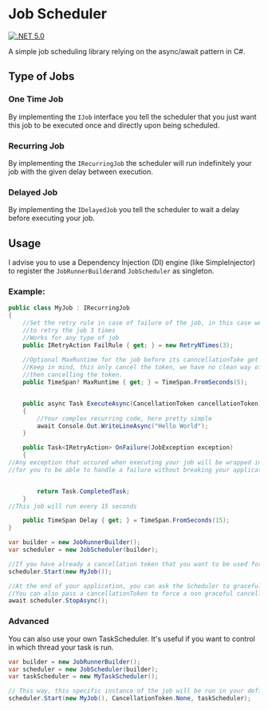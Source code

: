 ﻿# Job Scheduler

[![.NET 5.0](https://github.com/Belphemur/Job.Scheduler/actions/workflows/dotnet.yml/badge.svg)](https://github.com/Belphemur/Job.Scheduler/actions/workflows/dotnet.yml)

A simple job scheduling library relying on the async/await pattern in C#.

## Type of Jobs

### One Time Job

By implementing the `IJob` interface you tell the scheduler that you just want this job to be executed once and directly
upon being scheduled.

### Recurring Job

By implementing the `IRecurringJob` the scheduler will run indefinitely your job with the given delay between execution.

### Delayed Job

By implementing the `IDelayedJob` you tell the scheduler to wait a delay before executing your job.

## Usage

I advise you to use a Dependency Injection (DI) engine (like SimpleInjector) to register the `JobRunnerBuilder`and `JobScheduler` as singleton.

### Example:

```c#
public class MyJob : IRecurringJob
{
    //Set the retry rule in case of failure of the job, in this case we want
    //to retry the job 3 times
    //Works for any type of job
    public IRetryAction FailRule { get; } = new RetryNTimes(3);
   
    //Optional MaxRuntime for the job before its canncellationToke get cancelled
    //Keep in mind, this only cancel the token, we have no clean way of stopping a running task
    //then cancelling the token.
    public TimeSpan? MaxRuntime { get; } = TimeSpan.FromSeconds(5);


    public async Task ExecuteAsync(CancellationToken cancellationToken)
    {
        //Your complex recurring code, here pretty simple
        await Console.Out.WriteLineAsync("Hello World");
    }

    public Task<IRetryAction> OnFailure(JobException exception)
    {
//Any exception that occured when executing your job will be wrapped in a JobException, check the InnerException
//for you to be able to handle a failure without breaking your application neither needed a try/catch in ExecuteAsync


        return Task.CompletedTask;
    }
//This job will run every 15 seconds

    public TimeSpan Delay { get; } = TimeSpan.FromSeconds(15);
}

var builder = new JobRunnerBuilder();
var scheduler = new JobScheduler(builder);

//If you have already a cancellation token that you want to be used for stopping your job, you can pass it as second param
scheduler.Start(new MyJob());

//At the end of your application, you can ask the Scheduler to gracefully stop the running jobs and wait for them to stop.
//You can also pass a cancellationToken to force a non graceful cancellation of the jobs.
await scheduler.StopAsync();
```

### Advanced
You can also use your own TaskScheduler. It's useful if you want to control in which thread your task is run.
```c#
var builder = new JobRunnerBuilder();
var scheduler = new JobScheduler(builder);
var taskScheduler = new MyTaskScheduler();

// This way, this specific instance of the job will be run in your defined task scheduler
scheduler.Start(new MyJob(), CancellationToken.None, taskScheduler);
```